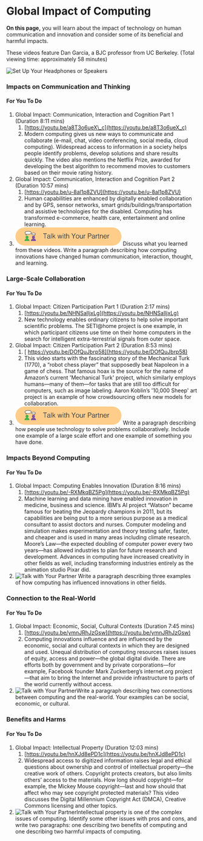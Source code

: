# Global Impact of Computing

**On this page,** you will learn about the impact of technology on human communication and innovation and consider some of its beneficial and harmful impacts.

These videos feature Dan Garcia, a BJC professor from UC Berkeley. \(Total viewing time: approximately 58 minutes\)

![](https://bjc.edc.org/bjc-r/img/icons/headphones.png "Set Up Your Headphones or Speakers")

### Impacts on Communication and Thinking

#### For You To Do

1. Global Impact: Communication, Interaction and Cognition Part 1 \(Duration 8:11 mins\)
   1. [https://youtu.be/a8T3o6ueX\_c](https://youtu.be/a8T3o6ueX_c)
   2. Modern computing gives us new ways to communicate and collaborate \(e-mail, chat, video conferencing, social media, cloud computing\). Widespread access to information in a society helps people identify problems, develop solutions and share results quickly. The video also mentions the Netflix Prize, awarded for developing the best algorithm to recommend movies to customers based on their movie rating history.
2. Global Impact: Communication, Interaction and Cognition Part 2 \(Duration 10:57 mins\)
   1. [https://youtu.be/u-8al1p8ZVU](https://youtu.be/u-8al1p8ZVU)
   2. Human capabilities are enhanced by digitally enabled collaboration and by GPS, sensor networks, smart grids/buildings/transportation and assistive technologies for the disabled. Computing has transformed e-commerce, health care, entertainment and online learning.
3. ![](/assets/talk_with_partner.png) Discuss what you learned from these videos.
   Write a paragraph describing how computing innovations have changed human communication, interaction, thought, and learning.

### Large-Scale Collaboration

#### For You To Do

1. Global Impact: Citizen Participation Part 1 \(Duration 2:17 mins\) 
   1. [https://youtu.be/NHNSaIljxLg](https://youtu.be/NHNSaIljxLg)
   2. New technology enables ordinary citizens to help solve important scientific problems. The SETI@home project is one example, in which participant citizens use time on their home computers in the search for intelligent extra-terrestrial signals from outer space.
2. Global Impact: Citizen Participation Part 2 \(Duration 8:53 mins\)
   1. [
      https://youtu.be/DOfQuJbrp58](https://youtu.be/DOfQuJbrp58)
   2. This video starts with the fascinating story of the Mechanical Turk \(1770\), a “robot chess player” that supposedly beat Napoleon in a game of chess. That famous hoax is the source for the name of Amazon’s current 'Mechanical Turk' project, which similarly employs humans—many of them—for tasks that are still too difficult for computers, such as image labeling. Aaron Koblin’s '10,000 Sheep' art project is an example of how crowdsourcing offers new models for collaboration.
3. ![](/assets/talk_with_partner.png) Write a paragraph describing how people use technology to solve problems collaboratively. Include one example of a large scale effort and one example of something you have done.

### Impacts Beyond Computing

#### For You To Do

1. Global Impact: Computing Enables Innovation \(Duration 8:16 mins\)
   1. [https://youtu.be/-RXMkqBZ5Pg](https://youtu.be/-RXMkqBZ5Pg)
   2. Machine learning and data mining have enabled innovation in medicine, business and science. IBM’s AI project “Watson” became famous for beating the Jeopardy champions in 2011, but its capabilities are being put to a more serious purpose as a medical consultant to assist doctors and nurses. Computer modeling and simulation makes experimentation and theory testing safer, faster, and cheaper and is used in many areas including climate research. Moore’s Law—the expected doubling of computer power every two years—has allowed industries to plan for future research and development. Advances in computing have increased creativity in other fields as well, including transforming industries entirely as the animation studio Pixar did.
2. ![](https://bjc.edc.org/bjc-r/img/icons/talk-with-your-partner-mini.png "Talk with Your Partner") Write a paragraph describing three examples of how computing has influenced innovations in other fields.

### Connection to the Real-World

#### For You To Do

1. Global Impact: Economic, Social, Cultural Contexts \(Duration 7:45 mins\)
   1. [https://youtu.be/ymnJRhJzGsw](https://youtu.be/ymnJRhJzGsw)
   2. Computing innovations influence and are influenced by the economic, social and cultural contexts in which they are designed and used. Unequal distribution of computing resources raises issues of equity, access and power—the global digital divide. There are efforts both by government and by private corporations—for example, Facebook founder Mark Zuckerberg’s internet.org project—that aim to bring the Internet and provide infrastructure to parts of the world currently without access.
2. ![](https://bjc.edc.org/bjc-r/img/icons/talk-with-your-partner-mini.png "Talk with Your Partner")Write a paragraph describing two connections between computing and the real-world. Your examples can be social, economic, or cultural.

### Benefits and Harms

#### For You To Do

1. Global Impact: Intellectual Property \(Duration 12:03 mins\)
   1. [https://youtu.be/hnXJd8ePD1c](https://youtu.be/hnXJd8ePD1c)
   2. Widespread access to digitized information raises legal and ethical questions about ownership and control of intellectual property—the creative work of others. Copyright protects creators, but also limits others’ access to the materials. How long should copyright—for example, the Mickey Mouse copyright—last and how should that affect who may see copyright protected materials? This video discusses the Digital Millennium Copyright Act \(DMCA\), Creative Commons licensing and other topics.
2. ![](https://bjc.edc.org/bjc-r/img/icons/talk-with-your-partner-mini.png "Talk with Your Partner")Intellectual property is one of the complex issues of computing. Identify some other issues with pros and cons, and write two paragraphs: one describing two benefits of computing and one describing two harmful impacts of computing.




